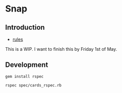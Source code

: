 # Snap

## Introduction 

  - [rules](https://github.com/swmcc/exercises/issues/2)

This is a WIP. I want to finish this by Friday 1st of May.

## Development

   ```gem install rspec```

   ```rspec spec/cards_rspec.rb```

